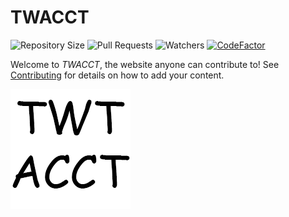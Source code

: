 # TWACCT
![Repository Size](https://img.shields.io/github/repo-size/forkiesassds/twtacct) ![Pull Requests](https://img.shields.io/github/issues-pr-closed/forkiesassds/twtacct?color=LimeGreen) ![Watchers](https://img.shields.io/github/watchers/forkiesassds/twtacct?color=dodgerblue) [![CodeFactor](https://www.codefactor.io/repository/github/forkiesassds/twtacct/badge)](https://www.codefactor.io/repository/github/forkiesassds/twtacct)

Welcome to *TWACCT*, the website anyone can contribute to! See [Contributing](CONTRIBUTING.md) for details on how to add your content.

![TWAACT](android-chrome-192x192.png)
